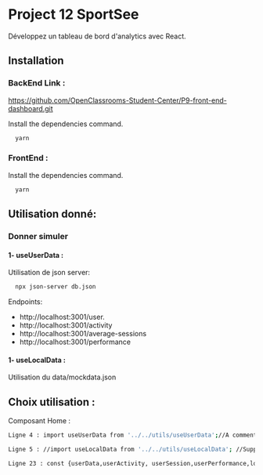 
# Project 12 SportSee

Développez un tableau de bord d'analytics avec React.




## Installation
### BackEnd Link :
 https://github.com/OpenClassrooms-Student-Center/P9-front-end-dashboard.git

Install the dependencies command.
```bash
  yarn
```
### FrontEnd :

Install the dependencies command.
```bash
  yarn
```

## Utilisation donné:
### Donner simuler
#### 1- useUserData :
Utilisation de json server:
```bash
  npx json-server db.json
```

Endpoints:
- http://localhost:3001/user.
- http://localhost:3001/activity
- http://localhost:3001/average-sessions
- http://localhost:3001/performance

#### 1- useLocalData :

Utilisation du data/mockdata.json 


## Choix utilisation :
Composant Home : 
```bash
Ligne 4 : import useUserData from '../../utils/useUserData';//A commenter pour utiliser useLocalData

Ligne 5 : //import useLocalData from '../../utils/useLocalData'; //Supprimer commentaire pour utilisateur
```

```bash
Ligne 23 : const {userData,userActivity, userSession,userPerformance,loading,error,} = useUserData(id, useApi);// changer useUserData en useLocalData.

```